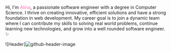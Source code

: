 Hi, I'm <font color="#FF69B4">Alina</font>, a passionate software engineer with a degree in Computer Science. I thrive on creating innovative, efficient solutions and have a strong foundation in web development. My career goal is to join a dynamic team where I can contribute my skills to solving real world problems, continue learning new technologies, and grow into a well rounded software engineer. ✨

![Header]![github-header-image](https://github.com/user-attachments/assets/15b85429-67f5-43bc-8402-7792fc9d4468)



<!--
**l3naaaa/l3naaaa** is a ✨ _special_ ✨ repository because its `README.md` (this file) appears on your GitHub profile.


Here are some ideas to get you started:

- 🔭 I’m currently working on ...
- 🌱 I’m currently learning ...
- 👯 I’m looking to collaborate on ...
- 🤔 I’m looking for help with ...
- 💬 Ask me about ...
- 📫 How to reach me: ...
- 😄 Pronouns: ...
- ⚡ Fun fact: ...
-->
